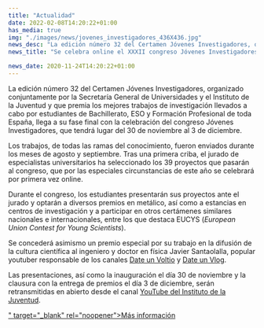 ```yaml
---
title: "Actualidad"
date: 2022-02-08T14:20:22+01:00
has_media: true
img: "./images/news/jovenes_investigadores_436X436.jpg"
news_desc: "La edición número 32 del Certamen Jóvenes Investigadores, organizado conjuntamente por la Secretaría General de Universidades y el Instituto de la Juventud y que premia los mejores trabajos de investigación llevados a cabo por estudiantes de Bachillerato, ESO y Formación Profesional de toda España"
news_title: "Se celebra online el XXXII congreso Jóvenes Investigadores"

news_date: 2020-11-24T14:20:22+01:00
---
```

<p>La edici&oacute;n n&uacute;mero 32 del Certamen J&oacute;venes Investigadores, organizado conjuntamente por la Secretar&iacute;a General de Universidades y el Instituto de la Juventud y que premia los mejores trabajos de investigaci&oacute;n llevados a cabo por estudiantes de Bachillerato, ESO y Formaci&oacute;n Profesional de toda Espa&ntilde;a, llega a su fase final con la celebraci&oacute;n del congreso J&oacute;venes Investigadores, que tendr&aacute; lugar del 30 de noviembre al 3 de diciembre.</p>
<p>Los trabajos, de todas las ramas del conocimiento, fueron enviados durante los meses de agosto y septiembre. Tras una primera criba, el jurado de especialistas universitarios ha seleccionado los 39 proyectos que pasar&aacute;n al congreso, que por las especiales circunstancias de este a&ntilde;o se celebrar&aacute; por primera vez online.</p>
<p>Durante el congreso, los estudiantes presentar&aacute;n sus proyectos ante el jurado y optar&aacute;n a diversos premios en met&aacute;lico, as&iacute; como a estancias en centros de investigaci&oacute;n y a participar en otros cert&aacute;menes similares nacionales e internacionales, entre los que destaca EUCYS (<em>European Union Contest for Young Scientists</em>).</p>
<p>Se conceder&aacute; asimismo un premio especial por su trabajo en la difusi&oacute;n de la cultura cient&iacute;fica al ingeniero y doctor en f&iacute;sica Javier Santaolalla, popular youtuber responsable de los canales<span>&nbsp;</span><a title="https://www.youtube.com/channel/ucns-8dsscbba7m4nu7wk7aw/videos" href="https://www.youtube.com/channel/UCns-8DssCBba7M4nu7wk7Aw/videos" target="_blank" rel="noreferrer noopener" tabindex="-1">Date un Voltio</a><span>&nbsp;</span>y<span>&nbsp;</span><a title="https://www.youtube.com/channel/ucqx_mzrcalunkxkywklegfa" href="https://www.youtube.com/channel/UCQX_MZRCaluNKxkywkLEgfA" target="_blank" rel="noreferrer noopener" tabindex="-1">Date un Vlog</a>.</p>
<p>Las presentaciones, as&iacute; como la inauguraci&oacute;n el d&iacute;a 30 de noviembre y la clausura con la entrega de premios el d&iacute;a 3 de diciembre, ser&aacute;n retransmitidas en abierto desde el canal<span>&nbsp;</span><a title="https://www.youtube.com/user/injuvejuventud" href="https://www.youtube.com/user/injuvejuventud" target="_blank" rel="noreferrer noopener" tabindex="-1">YouTube del Instituto de la Juventud</a>.</p>
<p><a href="https://www.ciencia.gob.es/stfls/MICINN/Universidades/Ficheros/programacongresovirtual2020.</a><i class="fas fa-external-link-alt"></i>" target="_blank" rel="noopener">M&aacute;s informaci&oacute;n</a></p>